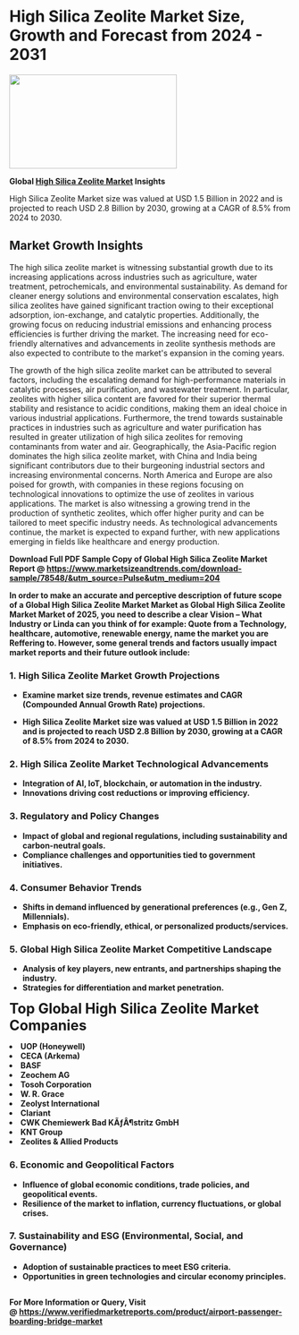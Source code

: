 <H1>High Silica Zeolite Market Size, Growth and Forecast from 2024 - 2031</H1><img class="aligncenter size-medium wp-image-584254" src="https://thirdeyenews.in/wp-content/uploads/2024/09/Global-Market-Research-300x168.jpeg" alt="" width="300" height="168" /><p><strong>Global&nbsp;<a href="https://www.marketsizeandtrends.com/download-sample/78548/&amp;utm_source=Pulse&amp;utm_medium=204">High Silica Zeolite Market</a> Insights</strong></p><p>High Silica Zeolite Market size was valued at USD 1.5 Billion in 2022 and is projected to reach USD 2.8 Billion by 2030, growing at a CAGR of 8.5% from 2024 to 2030.</p><p><h2>Market Growth Insights</h2> <p>The high silica zeolite market is witnessing substantial growth due to its increasing applications across industries such as agriculture, water treatment, petrochemicals, and environmental sustainability. As demand for cleaner energy solutions and environmental conservation escalates, high silica zeolites have gained significant traction owing to their exceptional adsorption, ion-exchange, and catalytic properties. Additionally, the growing focus on reducing industrial emissions and enhancing process efficiencies is further driving the market. The increasing need for eco-friendly alternatives and advancements in zeolite synthesis methods are also expected to contribute to the market's expansion in the coming years.</p> <p><strong></strong></p> <p>The growth of the high silica zeolite market can be attributed to several factors, including the escalating demand for high-performance materials in catalytic processes, air purification, and wastewater treatment. In particular, zeolites with higher silica content are favored for their superior thermal stability and resistance to acidic conditions, making them an ideal choice in various industrial applications. Furthermore, the trend towards sustainable practices in industries such as agriculture and water purification has resulted in greater utilization of high silica zeolites for removing contaminants from water and air. Geographically, the Asia-Pacific region dominates the high silica zeolite market, with China and India being significant contributors due to their burgeoning industrial sectors and increasing environmental concerns. North America and Europe are also poised for growth, with companies in these regions focusing on technological innovations to optimize the use of zeolites in various applications. The market is also witnessing a growing trend in the production of synthetic zeolites, which offer higher purity and can be tailored to meet specific industry needs. As technological advancements continue, the market is expected to expand further, with new applications emerging in fields like healthcare and energy production. </p> <p><strong></p><p><span class=""><strong>Download Full PDF Sample Copy of Global High Silica Zeolite Market Report</strong> @ <a href="https://www.marketsizeandtrends.com/download-sample/78548/&amp;utm_source=Pulse&amp;utm_medium=204" target="_blank">https://www.marketsizeandtrends.com/download-sample/78548/&amp;utm_source=Pulse&amp;utm_medium=204</a></span></p><p>In order to make an accurate and perceptive description of future scope of a Global&nbsp;High Silica Zeolite Market Market as Global&nbsp;High Silica Zeolite Market Market of 2025, you need to describe a clear Vision &ndash; What Industry or Linda can you think of for example: Quote from a Technology, healthcare, automotive, renewable energy, name the market you are Reffering to. However, some general trends and factors usually impact market reports and their future outlook include:</p><h3>1.&nbsp;<strong>High Silica Zeolite Market Growth Projections</strong></h3><ul><li>Examine market size trends, revenue estimates and CAGR (Compounded Annual Growth Rate) projections.</li><li><p>High Silica Zeolite Market size was valued at USD 1.5 Billion in 2022 and is projected to reach USD 2.8 Billion by 2030, growing at a CAGR of 8.5% from 2024 to 2030.</p></li></ul><h3>2.&nbsp;<strong>High Silica Zeolite Market Technological Advancements</strong></h3><ul><li>Integration of AI, IoT, blockchain, or automation in the industry.</li><li>Innovations driving cost reductions or improving efficiency.</li></ul><h3>3.&nbsp;<strong>Regulatory and Policy Changes</strong></h3><ul><li>Impact of global and regional regulations, including sustainability and carbon-neutral goals.</li><li>Compliance challenges and opportunities tied to government initiatives.</li></ul><h3>4.&nbsp;<strong>Consumer Behavior Trends</strong></h3><ul><li>Shifts in demand influenced by generational preferences (e.g., Gen Z, Millennials).</li><li>Emphasis on eco-friendly, ethical, or personalized products/services.</li></ul><h3>5.&nbsp;<strong>Global High Silica Zeolite Market Competitive Landscape</strong></h3><ul><li>Analysis of key players, new entrants, and partnerships shaping the industry.</li><li>Strategies for differentiation and market penetration.</li></ul><p data-pm-slice="1 1 []"><span style="color: inherit; font-family: inherit; font-size: 25px;">Top Global High Silica Zeolite Market Companies</span></p><div class="" data-test-id=""><p><li>UOP (Honeywell)</li><li> CECA (Arkema)</li><li> BASF</li><li> Zeochem AG</li><li> Tosoh Corporation</li><li> W. R. Grace</li><li> Zeolyst International</li><li> Clariant</li><li> CWK Chemiewerk Bad KÃƒÂ¶stritz GmbH</li><li> KNT Group</li><li> Zeolites & Allied Products</li></p></div><h3>6.&nbsp;<strong>Economic and Geopolitical Factors</strong></h3><ul><li>Influence of global economic conditions, trade policies, and geopolitical events.</li><li>Resilience of the market to inflation, currency fluctuations, or global crises.</li></ul><h3>7.&nbsp;<strong>Sustainability and ESG (Environmental, Social, and Governance)</strong></h3><ul><li>Adoption of sustainable practices to meet ESG criteria.</li><li>Opportunities in green technologies and circular economy principles.</li></ul><h2><strong style="font-size: 14px;">For More Information or Query, Visit @&nbsp;</strong><a style="background-color: #ffffff; font-size: 14px;" href="https://www.marketsizeandtrends.com/report/high-silica-zeolite-market/" target="_blank">https://www.verifiedmarketreports.com/product/airport-passenger-boarding-bridge-market</a></h2>
